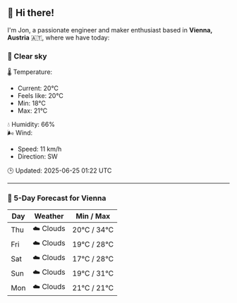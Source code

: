 ## 👋 Hi there!

I'm Jon, a passionate engineer and maker enthusiast based in **Vienna, Austria** 🇦🇹, where we have today:

### 🌙 Clear sky 

🌡️ Temperature: 
* Current: 20°C
* Feels like: 20°C
* Min: 18°C 
* Max: 21°C  

💧 Humidity: 66%  
🌬️ Wind: 
* Speed: 11 km/h 
* Direction: SW  

🕒 Updated: 2025-06-25 01:22 UTC

---

### 📅 5-Day Forecast for Vienna

| Day | Weather | Min / Max |
|-----|---------|------------|
| Thu | ☁️ Clouds | 20°C / 34°C |
| Fri | ☁️ Clouds | 19°C / 28°C |
| Sat | ☁️ Clouds | 17°C / 28°C |
| Sun | ☁️ Clouds | 19°C / 31°C |
| Mon | ☁️ Clouds | 21°C / 21°C |
